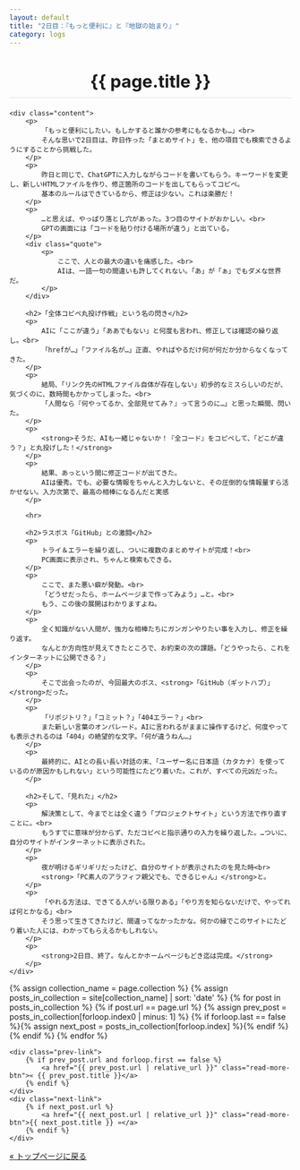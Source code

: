 ```yaml
---
layout: default
title: "2日目：『もっと便利に』と『地獄の始まり』"
category: logs
---
```


<div class="container blog-post" style="max-width: 850px;">
    <header style="text-align:center; margin-bottom: 20px;">
        <h1 style="font-size: 2.2em; border-bottom: 2px solid #eee; padding-bottom:10px; margin-bottom: 5px;">{{ page.title }}</h1>
    </header>

    <div class="content">
        <p>
            「もっと便利にしたい。もしかすると誰かの参考にもなるかも…」<br>
            そんな思いで2日目は、昨日作った「まとめサイト」を、他の項目でも検索できるようにすることから挑戦した。
        </p>
        <p>
            昨日と同じで、ChatGPTに入力しながらコードを書いてもらう。キーワードを変更し、新しいHTMLファイルを作り、修正箇所のコードを出してもらってコピペ。
            基本のルールはできているから、修正は少ない。これは楽勝だ！
        </p>
        <p>
            …と思えば、やっぱり落とし穴があった。3つ目のサイトがおかしい。<br>
            GPTの画面には「コードを貼り付ける場所が違う」と出ている。
        </p>
        <div class="quote">
            <p>
                ここで、人との最大の違いを痛感した。<br>
                AIは、一語一句の間違いも許してくれない。「あ」が「ぁ」でもダメな世界だ。
            </p>
        </div>

        <h2>「全体コピペ丸投げ作戦」という名の閃き</h2>
        <p>
            AIに「ここが違う」「ああでもない」と何度も言われ、修正しては確認の繰り返し。<br>
            「hrefが…」「ファイル名が…」正直、やればやるだけ何が何だか分からなくなってきた。
        </p>
        <p>
            結局、「リンク先のHTMLファイル自体が存在しない」初歩的なミスらしいのだが、気づくのに、数時間もかかってしまった。<br>
            「人間なら『何やってるか、全部見せてみ？』って言うのに…」と思った瞬間、閃いた。
        </p>
        <p>
            <strong>そうだ、AIも一緒じゃないか！『全コード』をコピペして、「どこが違う？」と丸投げした！</strong>
        </p>
        <p>
            結果、あっという間に修正コードが出てきた。
            AIは優秀。でも、必要な情報をちゃんと入力しないと、その圧倒的な情報量すら活かせない。入力次第で、最高の相棒になるんだと実感
        </p>
        
        <hr>

        <h2>ラスボス「GitHub」との激闘</h2>
        <p>
            トライ＆エラーを繰り返し、ついに複数のまとめサイトが完成！<br>
            PC画面に表示され、ちゃんと検索もできる。
        </p>
        <p>
            ここで、また悪い癖が発動。<br>
            「どうせだったら、ホームページまで作ってみよう」…と。<br>
            もう、この後の展開はわかりますよね。
        </p>
        <p>
            全く知識がない人間が、強力な相棒たちにガンガンやりたい事を入力し、修正を繰り返す。
            なんとか方向性が見えてきたところで、お約束の次の課題。「どうやったら、これをインターネットに公開できる？」
        </p>
        <p>
            そこで出会ったのが、今回最大のボス、<strong>「GitHub（ギットハブ）」</strong>だった。
        </p>
        <p>
            「リポジトリ？」「コミット？」「404エラー？」<br>
            また新しい言葉のオンパレード。AIに言われるがままに操作するけど、何度やっても表示されるのは「404」の絶望的な文字。「何が違うねん…」
        </p>
        <p>
            最終的に、AIとの長い長い対話の末、「ユーザー名に日本語（カタカナ）を使っているのが原因かもしれない」という可能性にたどり着いた。これが、すべての元凶だった。
        </p>
        
        <h2>そして、「見れた」</h2>
        <p>
            解決策として、今までとは全く違う「プロジェクトサイト」という方法で作り直すことに。<br>
            もうすでに意味が分からず、ただコピペと指示通りの入力を繰り返した。…ついに、自分のサイトがインターネットに表示された。
        </p>
        <p>
            夜が明けるギリギリだったけど、自分のサイトが表示されたのを見た時<br>
            <strong>「PC素人のアラフィフ親父でも、できるじゃん」</strong>と。
        </p>
        <p>
            「やれる方法は、できてる人がいる限りある」「やり方を知らないだけで、やってれば何とかなる」<br>
            そう思って生きてきたけど、間違ってなかったかな。何かの縁でこのサイトにたどり着いた人には、わかってもらえるかもしれない。
        </p>
        <p>
            <strong>2日目、終了。なんとかホームページもどき迄は完成。</strong>
        </p>
    </div>
    
<!-- ★★★ 究極の自動ナビゲーション ★★★ -->
<div class="navigation-links">
    {% assign collection_name = page.collection %}
    {% assign posts_in_collection = site[collection_name] | sort: 'date' %}
    {% for post in posts_in_collection %}
        {% if post.url == page.url %}
            {% assign prev_post = posts_in_collection[forloop.index0 | minus: 1] %}
            {% if forloop.last == false %}{% assign next_post = posts_in_collection[forloop.index] %}{% endif %}
        {% endif %}
    {% endfor %}
    
    <div class="prev-link">
        {% if prev_post.url and forloop.first == false %}
            <a href="{{ prev_post.url | relative_url }}" class="read-more-btn">« {{ prev_post.title }}</a>
        {% endif %}
    </div>
    <div class="next-link">
        {% if next_post.url %}
            <a href="{{ next_post.url | relative_url }}" class="read-more-btn">{{ next_post.title }} »</a>
        {% endif %}
    </div>
</div>
<div class="back-link">
    <a href="{{ '/' | relative_url }}" class="main-button">« トップページに戻る</a>
</div>